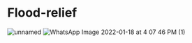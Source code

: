 # Flood-relief

![unnamed](https://user-images.githubusercontent.com/66934832/149920737-126af444-6d29-4f3d-adb6-665f33458c09.gif)
![WhatsApp Image 2022-01-18 at 4 07 46 PM (1)](https://user-images.githubusercontent.com/66934832/149921504-7cdb679e-9ef1-4fca-a87c-69c420c65e91.jpeg)



